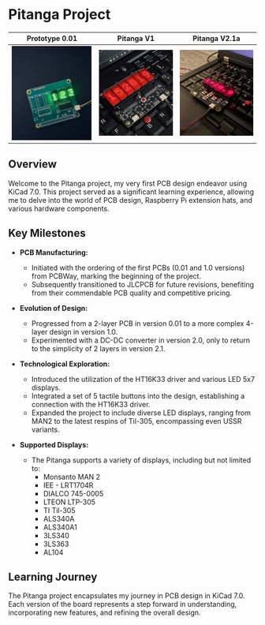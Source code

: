 

# Pitanga Project


Prototype 0.01            |  Pitanga V1 |  Pitanga V2.1a
:-------------------------:|:-------------------------:|:-------------------------:
![Alt text](photo/jpeg/photo_5352913656670706168_y.jpeg)  |  ![Alt text](<photo/jpeg/photo_5467480294383800560_y.jpg>)  | ![Alt text](<photo/jpeg/IMG_4559 2.jpeg>)

<!-- # Prototype A 
```LTP-305G```
![Alt text](photo/jpeg/photo_5352913656670706168_y.jpeg)
![Alt text](photo/jpeg/photo_5352913656670706159_y.jpeg) 
# First version 
```ALS340A1 installed``` 
![Alt text](<photo/jpeg/IMG_4408 2.jpeg>)
![Alt text](<photo/jpeg/IMG_4409 2.jpeg>)
![Alt text](<photo/jpeg/IMG_4431 2.jpeg>)
Als340A1 and ALS340A
![Alt text](<photo/jpeg/IMG_4410 2.jpeg>)
ALS340A, ALS230A1, LTP305R, LTP305G
![Alt text](<photo/jpeg/IMG_4414 2.jpeg>)
ALS340A1
![Alt text](<photo/jpeg/IMG_4426 2.jpeg>)
# Version 2.1a
```LTP 305R```
![Alt text](<photo/jpeg/IMG_4559 2.jpeg>) -->



## Overview

Welcome to the Pitanga project, my very first PCB design endeavor using KiCad 7.0. This project served as a significant learning experience, allowing me to delve into the world of PCB design, Raspberry Pi extension hats, and various hardware components.

## Key Milestones

- **PCB Manufacturing:**
  - Initiated with the ordering of the first PCBs (0.01 and 1.0 versions) from PCBWay, marking the beginning of the project.
  - Subsequently transitioned to JLCPCB for future revisions, benefiting from their commendable PCB quality and competitive pricing.

- **Evolution of Design:**
  - Progressed from a 2-layer PCB in version 0.01 to a more complex 4-layer design in version 1.0.
  - Experimented with a DC-DC converter in version 2.0, only to return to the simplicity of 2 layers in version 2.1.

- **Technological Exploration:**
  - Introduced the utilization of the HT16K33 driver and various LED 5x7 displays.
  - Integrated a set of 5 tactile buttons into the design, establishing a connection with the HT16K33 driver.
  - Expanded the project to include diverse LED displays, ranging from MAN2 to the latest respins of Til-305, encompassing even USSR variants.

-  **Supported Displays:**

    - The Pitanga  supports a variety of displays, including but not limited to:
        - Monsanto MAN 2
        - IEE - LRT1704R
        - DIALCO 745-0005
        - LTEON LTP-305
        - TI Til-305
        - ALS340A
        - ALS340A1
        - 3LS340
        - 3LS363
        - AL104

## Learning Journey

The Pitanga project encapsulates my journey in PCB design in KiCad 7.0. 
Each version of the board represents a step forward in understanding, incorporating new features, and refining the overall design.


